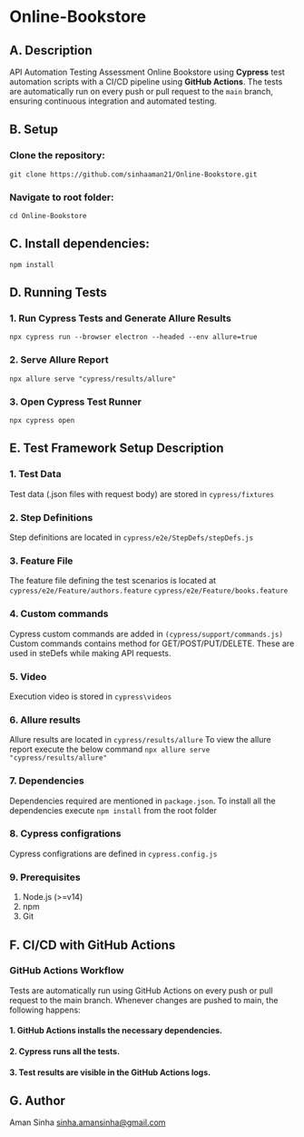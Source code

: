 # Online-Bookstore
## A. Description
API Automation Testing Assessment Online Bookstore using **Cypress** test automation scripts with a CI/CD pipeline using **GitHub Actions**. The tests are automatically run on every push or pull request to the `main` branch, ensuring continuous integration and automated testing.

## B. Setup
### Clone the repository:
 `git clone https://github.com/sinhaaman21/Online-Bookstore.git`

### Navigate to root folder:
 `cd Online-Bookstore`

## C. Install dependencies:
`npm install`

## D. Running Tests
### 1. Run Cypress Tests and Generate Allure Results
`npx cypress run --browser electron --headed --env allure=true`

### 2. Serve Allure Report
`npx allure serve "cypress/results/allure"`

### 3. Open Cypress Test Runner
`npx cypress open`

## E. Test Framework Setup Description
### 1. Test Data
Test data (.json files with request body) are stored in 
`cypress/fixtures`

### 2. Step Definitions
Step definitions are located in 
`cypress/e2e/StepDefs/stepDefs.js`

### 3. Feature File
The feature file defining the test scenarios is located at 
`cypress/e2e/Feature/authors.feature`
`cypress/e2e/Feature/books.feature`

### 4. Custom commands
Cypress custom commands are added in 
`(cypress/support/commands.js)`
Custom commands contains method for GET/POST/PUT/DELETE. These are used in steDefs while making API requests.

### 5. Video
Execution video is stored in
`cypress\videos`

### 6. Allure results
Allure results are located in 
`cypress/results/allure`
To view the allure report execute the below command
`npx allure serve "cypress/results/allure"`

### 7. Dependencies
Dependencies required are mentioned in `package.json`.
To install all the dependencies execute `npm install` from the root folder

### 8. Cypress configrations
Cypress configrations are defined in `cypress.config.js`

### 9. Prerequisites
1. Node.js (>=v14)
2. npm 
3. Git

## F. CI/CD with GitHub Actions
### GitHub Actions Workflow
Tests are automatically run using GitHub Actions on every push or pull request to the main branch.
Whenever changes are pushed to main, the following happens:
#### 1. GitHub Actions installs the necessary dependencies.
#### 2. Cypress runs all the tests.
#### 3. Test results are visible in the GitHub Actions logs.

## G. Author
Aman Sinha
sinha.amansinha@gmail.com